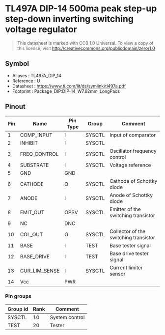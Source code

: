 # TL497A DIP-14 500ma peak step-up step-down inverting switching voltage regulator

> This datasheet is marked with CC0 1.0
> Universal. To view a copy of this license, visit
> http://creativecommons.org/publicdomain/zero/1.0

## Symbol

* Aliases : TL497A_DIP_14
* Reference : U
* Datasheet : https://www.ti.com/lit/ds/symlink/tl497a.pdf
* Footprint : Package_DIP:DIP-14_W7.62mm_LongPads

## Pinout

|Pin|Name|Pin Type|Group|Comment|
|---|---|---|---|---|
|1|COMP_INPUT|I|SYSCTL|Input of comparator|
|2|INHIBIT|I|SYSCTL||
|3|FREQ_CONTROL|I|SYSCTL|Oscillator frequency control|
|4|SUBSTRATE|I|SYSCTL|Voltage reference|
|5|GND|GND|||
|6|CATHODE|O|SYSCTL|Cathode of Schottky diode|
|7|ANODE|I|SYSCTL|Anode of Schottky diode|
|8|EMIT_OUT|OPSV|SYSCTL|Emitter of the switching transistor|
|9|NC|DNC|||
|10|COL_OUT|O|SYSCTL|Collector of the switching transistor|
|11|BASE|I|TEST|Base tester signal|
|12|BASE_DRIVE|I|TEST|Base drive tester signal|
|13|CUR_LIM_SENSE|I|SYSCTL|Current limiter sensor|
|14|Vcc|PWR|||

### Pin groups

|Group id|Rank|Comment|
|---|---|---|
|SYSCTL|10|System control|
|TEST|20|Tester|
